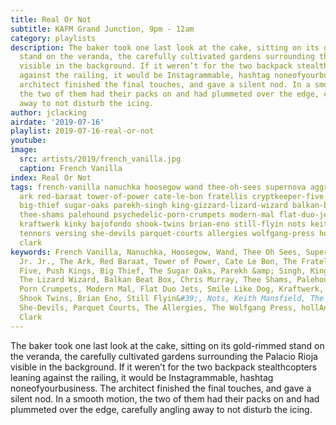 ```yaml
---
title: Real Or Not
subtitle: KAFM Grand Junction, 9pm - 12am
category: playlists
description: The baker took one last look at the cake, sitting on its gold-rimmed
  stand on the veranda, the carefully cultivated gardens surrounding the Palacio Rioja
  visible in the background. If it weren’t for the two backpack stealthcopters leaning
  against the railing, it would be Instagrammable, hashtag noneofyourbusiness. The
  architect finished the final touches, and gave a silent nod. In a smooth motion,
  the two of them had their packs on and had plummeted over the edge, carefully angling
  away to not disturb the icing.
author: jclacking
airdate: '2019-07-16'
playlist: 2019-07-16-real-or-not
youtube: 
image:
  src: artists/2019/french_vanilla.jpg
  caption: French Vanilla
index: Real Or Not
tags: french-vanilla nanuchka hoosegow wand thee-oh-sees supernova aggrolites jr-jr
  ark red-baraat tower-of-power cate-le-bon fratellis cryptkeeper-five push-kings
  big-thief sugar-oaks parekh-singh king-gizzard-lizard-wizard balkan-beat-box chris-murray
  thee-shams palehound psychedelic-porn-crumpets modern-mal flat-duo-jets smile-like-dog
  kraftwerk kinky bajofondo shook-twins brian-eno still-flyin nots keith-mansfield
  tennors versing she-devils parquet-courts allergies wolfgang-press holland com-truise
  clark
keywords: French Vanilla, Nanuchka, Hoosegow, Wand, Thee Oh Sees, Supernova, The Aggrolites,
  Jr. Jr., The Ark, Red Baraat, Tower of Power, Cate Le Bon, The Fratellis, The Cryptkeeper
  Five, Push Kings, Big Thief, The Sugar Oaks, Parekh &amp; Singh, King Gizzard And
  The Lizard Wizard, Balkan Beat Box, Chris Murray, Thee Shams, Palehound, Psychedelic
  Porn Crumpets, Modern Mal, Flat Duo Jets, Smile Like Dog, Kraftwerk, Kinky, Bajofondo,
  Shook Twins, Brian Eno, Still Flyin&#39;, Nots, Keith Mansfield, The Tennors, Versing,
  She-Devils, Parquet Courts, The Allergies, The Wolfgang Press, hollAnd, Com Truise,
  Clark
---
```

The baker took one last look at the cake, sitting on its gold-rimmed stand on the veranda, the carefully cultivated gardens surrounding the Palacio Rioja visible in the background. If it weren’t for the two backpack stealthcopters leaning against the railing, it would be Instagrammable, hashtag noneofyourbusiness. The architect finished the final touches, and gave a silent nod. In a smooth motion, the two of them had their packs on and had plummeted over the edge, carefully angling away to not disturb the icing.
